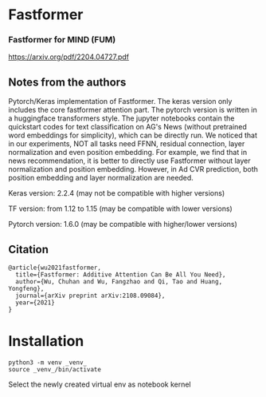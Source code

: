 # Fastformer

### Fastformer for MIND (FUM)

https://arxiv.org/pdf/2204.04727.pdf

## Notes from the authors

Pytorch/Keras implementation of Fastformer. The keras version only includes the core fastformer attention part. The pytorch version is written in a huggingface transformers style. The jupyter notebooks contain the quickstart codes for text classification on AG's News (without pretrained word embeddings for simplicity), which can be directly run.  We noticed that in our experiments, NOT all tasks need FFNN, residual connection, layer normalization and even position embedding. For example, we find that in news recommendation, it is better to directly use Fastformer without layer normalization and position embedding. However, in Ad CVR prediction, both position embedding and layer normalization are needed.

Keras version: 2.2.4 (may not be compatible with higher versions)

TF version: from 1.12 to 1.15 (may be compatible with lower versions)

Pytorch version: 1.6.0 (may be compatible with higher/lower versions)

## Citation
```
@article{wu2021fastformer,
  title={Fastformer: Additive Attention Can Be All You Need},
  author={Wu, Chuhan and Wu, Fangzhao and Qi, Tao and Huang, Yongfeng},
  journal={arXiv preprint arXiv:2108.09084},
  year={2021}
}
```

# Installation

```
python3 -m venv _venv_
source _venv_/bin/activate
```

Select the newly created virtual env as notebook kernel
